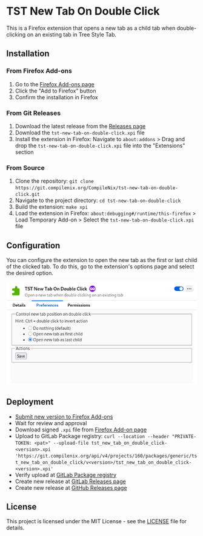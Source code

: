 # TST New Tab On Double Click

This is a Firefox extension that opens a new tab as a child tab when double-clicking on an existing tab in Tree Style Tab.

## Installation

### From Firefox Add-ons

1. Go to the [Firefox Add-ons page](https://addons.mozilla.org/en-US/firefox/addon/tst-new-tab-on-double-click/)
2. Click the "Add to Firefox" button
3. Confirm the installation in Firefox

### From Git Releases

1. Download the latest release from the [Releases page](https://git.compilenix.org/CompileNix/tst-new-tab-on-double-click/-/releases)
2. Download the `tst-new-tab-on-double-click.xpi` file
3. Install the extension in Firefox: Navigate to `about:addons` > Drag and drop the `tst-new-tab-on-double-click.xpi` file into the "Extensions" section

### From Source

1. Clone the repository: `git clone https://git.compilenix.org/CompileNix/tst-new-tab-on-double-click.git`
2. Navigate to the project directory: `cd tst-new-tab-on-double-click`
3. Build the extension: `make xpi`
4. Load the extension in Firefox: `about:debugging#/runtime/this-firefox` > Load Temporary Add-on > Select the `tst-new-tab-on-double-click.xpi` file

## Configuration

You can configure the extension to open the new tab as the first or last child of the clicked tab. To do this, go to the extension's options page and select the desired option.

![Screenshot](./screenshots/Screenshot%20Add-ons%20Manager.png)

## Deployment

- [Submit new version to Firefox Add-ons](https://addons.mozilla.org/en-US/developers/addon/tst-new-tab-on-double-click/versions/submit/)
- Wait for review and approval
- Download signed `.xpi` file from [Firefox Add-on page](https://addons.mozilla.org/en-US/developers/addon/tst-new-tab-on-double-click/versions)
- Upload to GitLab Package registry: `curl --location --header "PRIVATE-TOKEN: <pat>" --upload-file tst_new_tab_on_double_click-<version>.xpi 'https://git.compilenix.org/api/v4/projects/160/packages/generic/tst_new_tab_on_double_click/v<version>/tst_new_tab_on_double_click-<version>.xpi'`
- Verify upload at [GitLab Package registry](https://git.compilenix.org/CompileNix/tst-new-tab-on-double-click/-/packages/)
- Create new release at [GitLab Releases page](https://git.compilenix.org/CompileNix/tst-new-tab-on-double-click/-/releases)
- Create new release at [GitHub Releases page](https://github.com/compilenix/tst-new-tab-on-double-click/releases)

## License

This project is licensed under the MIT License - see the [LICENSE](LICENSE) file for details.
